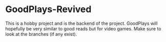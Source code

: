 # GoodPlays-Revived
This is a hobby project and is the backend of the project. 
GoodPlays will hopefully be very similar to good reads but for video games.
Make sure to look at the branches (if any exist). 
